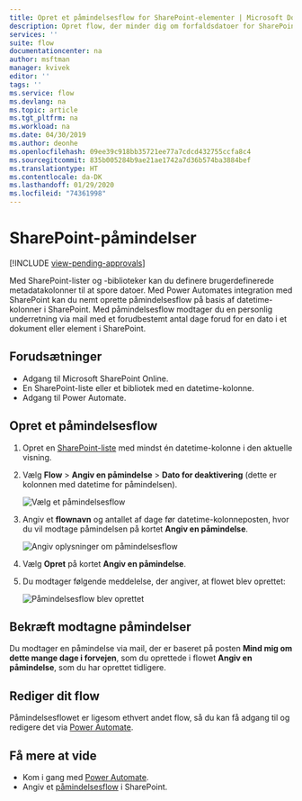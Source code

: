 ```yaml
---
title: Opret et påmindelsesflow for SharePoint-elementer | Microsoft Docs
description: Opret flow, der minder dig om forfaldsdatoer for SharePoint-elementer.
services: ''
suite: flow
documentationcenter: na
author: msftman
manager: kvivek
editor: ''
tags: ''
ms.service: flow
ms.devlang: na
ms.topic: article
ms.tgt_pltfrm: na
ms.workload: na
ms.date: 04/30/2019
ms.author: deonhe
ms.openlocfilehash: 09ee39c918bb35721ee77a7cdcd432755ccfa8c4
ms.sourcegitcommit: 835b005284b9ae21ae1742a7d36b574ba3884bef
ms.translationtype: HT
ms.contentlocale: da-DK
ms.lasthandoff: 01/29/2020
ms.locfileid: "74361998"
---
```

# <a name="sharepoint-remind-me"></a>SharePoint-påmindelser
[!INCLUDE [view-pending-approvals](includes/cc-rebrand.md)]

Med SharePoint-lister og -biblioteker kan du definere brugerdefinerede metadatakolonner til at spore datoer. Med Power Automates integration med SharePoint kan du nemt oprette påmindelsesflow på basis af datetime-kolonner i SharePoint. Med påmindelsesflow modtager du en personlig underretning via mail med et forudbestemt antal dage forud for en dato i et dokument eller element i SharePoint.

## <a name="prerequisites"></a>Forudsætninger
- Adgang til Microsoft SharePoint Online.
- En SharePoint-liste eller et bibliotek med en datetime-kolonne.
- Adgang til Power Automate.

## <a name="create-a-reminder-flow"></a>Opret et påmindelsesflow

 1. Opret en [SharePoint-liste](https://support.office.com/article/Create-a-list-in-SharePoint-0D397414-D95F-41EB-ADDD-5E6EFF41B083) med mindst én datetime-kolonne i den aktuelle visning. 
 1. Vælg **Flow** > **Angiv en påmindelse** > **Dato for deaktivering** (dette er kolonnen med datetime for påmindelsen).

     ![Vælg et påmindelsesflow](media/create-sharepoint-reminder-flows/select-reminder-flow.png)

1. Angiv et **flownavn** og antallet af dage før datetime-kolonneposten, hvor du vil modtage påmindelsen på kortet **Angiv en påmindelse**.

    ![Angiv oplysninger om påmindelsesflow](media/create-sharepoint-reminder-flows/set-reminder-details.png)

1. Vælg **Opret** på kortet **Angiv en påmindelse**.

1. Du modtager følgende meddelelse, der angiver, at flowet blev oprettet:

    ![Påmindelsesflow blev oprettet](media/create-sharepoint-reminder-flows/success.png)
    

## <a name="confirm-reminders-received"></a>Bekræft modtagne påmindelser

Du modtager en påmindelse via mail, der er baseret på posten **Mind mig om dette mange dage i forvejen**, som du oprettede i flowet **Angiv en påmindelse**, som du har oprettet tidligere. 

## <a name="edit-your-flow"></a>Rediger dit flow

Påmindelsesflowet er ligesom ethvert andet flow, så du kan få adgang til og redigere det via [Power Automate](https://flow.microsoft.com).

## <a name="learn-more"></a>Få mere at vide

- Kom i gang med [Power Automate](https://flow.microsoft.com).
- Angiv et [påmindelsesflow](https://support.office.com/article/set-a-reminder-flow-23c0e172-1fc1-4ac8-a9db-cd0b81d634d8) i SharePoint.



